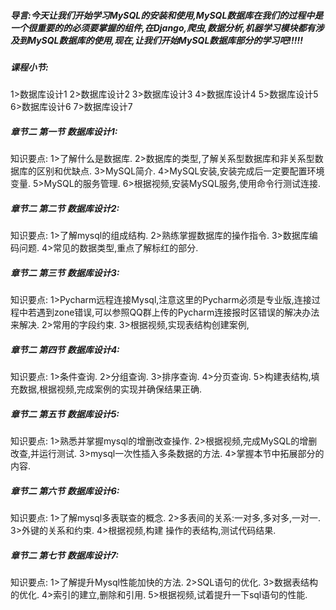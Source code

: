 ##### 导言:今天让我们开始学习MySQL的安装和使用,MySQL数据库在我们的过程中是一个很重要的的必须要掌握的组件,在Django,爬虫,数据分析,机器学习模块都有涉及到MySQL数据库的使用,现在,让我们开始MySQL数据库部分的学习吧!!!!!

##### 课程小节:  
1>数据库设计1
2>数据库设计2
3>数据库设计3
4>数据库设计4
5>数据库设计5
6>数据库设计6
7>数据库设计7
##### 章节二  第一节 数据库设计1:
   知识要点:
        1>了解什么是数据库.
        2>数据库的类型,了解关系型数据库和非关系型数据库的区别和优缺点.
        3>MySQL简介.
        4>MySQL安装,安装完成后一定要配置环境变量.
        5>MySQL的服务管理.
        6>根据视频,安装MySQL服务,使用命令行测试连接.
##### 章节二  第二节 数据库设计2:
   知识要点:
        1>了解mysql的组成结构.
        2>熟练掌握数据库的操作指令.
        3>数据库编码问题.
        4>常见的数据类型,重点了解标红的部分.
##### 章节二  第三节 数据库设计3:
   知识要点:
        1>Pycharm远程连接Mysql,注意这里的Pycharm必须是专业版,连接过程中若遇到zone错误,可以参照QQ群上传的Pycharm连接报时区错误的解决办法来解决.
        2>常用的字段约束.
        3>根据视频,实现表结构创建案例,
##### 章节二  第四节 数据库设计4:
   知识要点:
        1>条件查询.
        2>分组查询.
        3>排序查询.
        4>分页查询.
        5>构建表结构,填充数据,根据视频,完成案例的实现并确保结果正确.
##### 章节二  第五节 数据库设计5:
   知识要点:
        1>熟悉并掌握mysql的增删改查操作.
        2>根据视频,完成MySQL的增删改查,并运行测试.
        3>mysql一次性插入多条数据的方法.
        4>掌握本节中拓展部分的内容.
##### 章节二  第六节 数据库设计6:
   知识要点:
        1>了解mysql多表联查的概念.
        2>多表间的关系:一对多,多对多,一对一.
        3>外键的关系和约束.
        4>根据视频,构建 操作的表结构,测试代码结果.
##### 章节二  第七节 数据库设计7:
   知识要点:
        1>了解提升Mysql性能加快的方法.
        2>SQL语句的优化.
        3>数据表结构的优化.
        4>索引的建立,删除和引用.
        5>根据视频,试着提升一下sql语句的性能.
